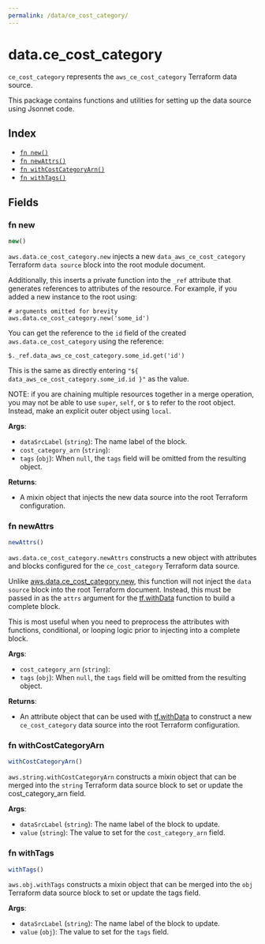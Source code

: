 ```yaml
---
permalink: /data/ce_cost_category/
---
```


# data.ce_cost_category

`ce_cost_category` represents the `aws_ce_cost_category` Terraform data source.



This package contains functions and utilities for setting up the data source using Jsonnet code.


## Index

* [`fn new()`](#fn-new)
* [`fn newAttrs()`](#fn-newattrs)
* [`fn withCostCategoryArn()`](#fn-withcostcategoryarn)
* [`fn withTags()`](#fn-withtags)

## Fields

### fn new

```ts
new()
```


`aws.data.ce_cost_category.new` injects a new `data_aws_ce_cost_category` Terraform `data source`
block into the root module document.

Additionally, this inserts a private function into the `_ref` attribute that generates references to attributes of the
resource. For example, if you added a new instance to the root using:

    # arguments omitted for brevity
    aws.data.ce_cost_category.new('some_id')

You can get the reference to the `id` field of the created `aws.data.ce_cost_category` using the reference:

    $._ref.data_aws_ce_cost_category.some_id.get('id')

This is the same as directly entering `"${ data_aws_ce_cost_category.some_id.id }"` as the value.

NOTE: if you are chaining multiple resources together in a merge operation, you may not be able to use `super`, `self`,
or `$` to refer to the root object. Instead, make an explicit outer object using `local`.

**Args**:
  - `dataSrcLabel` (`string`): The name label of the block.
  - `cost_category_arn` (`string`): 
  - `tags` (`obj`):  When `null`, the `tags` field will be omitted from the resulting object.

**Returns**:
- A mixin object that injects the new data source into the root Terraform configuration.


### fn newAttrs

```ts
newAttrs()
```


`aws.data.ce_cost_category.newAttrs` constructs a new object with attributes and blocks configured for the `ce_cost_category`
Terraform data source.

Unlike [aws.data.ce_cost_category.new](#fn-new), this function will not inject the `data source`
block into the root Terraform document. Instead, this must be passed in as the `attrs` argument for the
[tf.withData](https://github.com/tf-libsonnet/core/tree/main/docs#fn-withdata) function to build a complete block.

This is most useful when you need to preprocess the attributes with functions, conditional, or looping logic prior to
injecting into a complete block.

**Args**:
  - `cost_category_arn` (`string`): 
  - `tags` (`obj`):  When `null`, the `tags` field will be omitted from the resulting object.

**Returns**:
  - An attribute object that can be used with [tf.withData](https://github.com/tf-libsonnet/core/tree/main/docs#fn-withdata) to construct a new `ce_cost_category` data source into the root Terraform configuration.


### fn withCostCategoryArn

```ts
withCostCategoryArn()
```

`aws.string.withCostCategoryArn` constructs a mixin object that can be merged into the `string`
Terraform data source block to set or update the cost_category_arn field.



**Args**:
  - `dataSrcLabel` (`string`): The name label of the block to update.
  - `value` (`string`): The value to set for the `cost_category_arn` field.


### fn withTags

```ts
withTags()
```

`aws.obj.withTags` constructs a mixin object that can be merged into the `obj`
Terraform data source block to set or update the tags field.



**Args**:
  - `dataSrcLabel` (`string`): The name label of the block to update.
  - `value` (`obj`): The value to set for the `tags` field.
